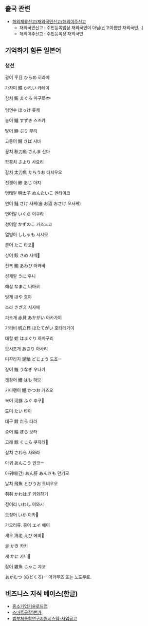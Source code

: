 ## 출국 관련

- [해외체류신고/재외국민신고/해외이주신고](https://yippeee.tistory.com/79)
  - 재외국민신고 : 주민등록법상 재외국민이 아님(신고이름만 재외국민...)
  - 해외이주신고 : 주민등록상 재외국민

## 기억하기 힘든 일본어

### 생선

광어 平目 ひらめ 히라메

가자미 鰈 かれい 카레이

참치 鮪 まぐろ 마구로🐟

임연수 ほっけ 홋케

농어 鱸 すずき 스즈키

방어 鰤 ぶり 부리

고등어 鯖 さば 사바

꽁치 秋刀魚 さんま 산마

학꽁치 さより 사요리

갈치 太刀魚 たちうお 타치우오

전갱이 鯵 あじ 아지

명태알  明太子 めんたいこ 멘타이코

연어 鮭 さけ 사케(술 お酒 おさけ 오사케)

연어알 いくら 이쿠라

청어알 かずのこ 카즈노코

열빙어 ししゃも 시샤모

문어 たこ 타코🐙

상어 鮫 さめ 사메🦈

전복 鮑 あわび 아와비

성게알 うに  우니

해삼 なまこ 나마코

멍게 ほや 호야

소라 さざえ 사자에

피조개 赤貝 あかがい 아카가이

가리비 帆立貝 ほたてがい 호타테가이

대합 蛤 はまぐり 하마구리

모시조개 あさり 아사리

미꾸라지 泥鰌 どじょう  도죠ㅡ

장어 鰻 うなぎ 우나기

갯장어 鱧 はも 하모

가다랭이 鰹 かつお 카츠오

복어 河豚 ふぐ 후구🐡

도미 たい 타이

대구 鱈 たら 타라

숭어 鯔 ぼら 보라

고래 鯨 くじら 쿠지라🐳

삼치 さわら 사와라

아귀 あんこう 안코ㅡ

아귀애(간) あん肝 あんきも 안키모

날치 飛魚 とびうお 토비우오

쥐취 かわはぎ 카와하기

정어리 いわし 이와시

오징어 いか 이카🦑

가오리류. 홍어 エイ 에이

새우 海老 えび 에비🦐

굴 かき 카키

게 かに 카니🦀

잡어 雑魚 じゃこ 쟈코 

あかむつ (のどくろ)ㅡ 아카무츠  또는 노도쿠로. 


## 비즈니스 지식 베이스(한글)

* [중소기업기술로드맵](http://smroadmap.smtech.go.kr/)
* [스마트공장1번가](https://1st.smart-factory.kr/pblancList.do)
* [범부처통합연구지원시스템-사업공고](https://www.iris.go.kr/contents/retrieveBsnsAncmBtinSituListView.do)


